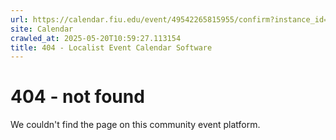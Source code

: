 ```yaml
---
url: https://calendar.fiu.edu/event/49542265815955/confirm?instance_id=49542265821078&return=https%3A%2F%2Fcalendar.fiu.edu%2Fcalendar%3Fevent_types%255B%255D%3D121721
site: Calendar
crawled_at: 2025-05-20T10:59:27.113154
title: 404 - Localist Event Calendar Software
---
```


# 404 - not found
We couldn't find the page on this community event platform.
